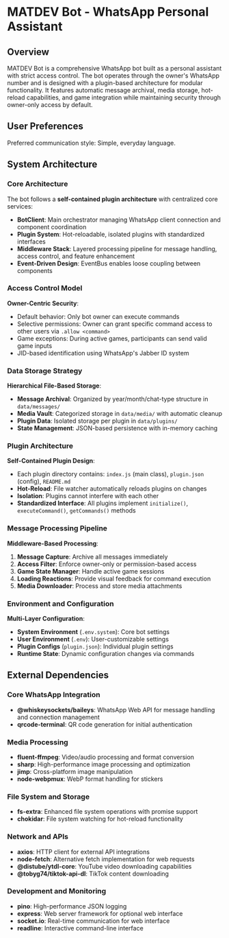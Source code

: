 # MATDEV Bot - WhatsApp Personal Assistant

## Overview

MATDEV Bot is a comprehensive WhatsApp bot built as a personal assistant with strict access control. The bot operates through the owner's WhatsApp number and is designed with a plugin-based architecture for modular functionality. It features automatic message archival, media storage, hot-reload capabilities, and game integration while maintaining security through owner-only access by default.

## User Preferences

Preferred communication style: Simple, everyday language.

## System Architecture

### Core Architecture
The bot follows a **self-contained plugin architecture** with centralized core services:

- **BotClient**: Main orchestrator managing WhatsApp client connection and component coordination
- **Plugin System**: Hot-reloadable, isolated plugins with standardized interfaces
- **Middleware Stack**: Layered processing pipeline for message handling, access control, and feature enhancement
- **Event-Driven Design**: EventBus enables loose coupling between components

### Access Control Model
**Owner-Centric Security**:
- Default behavior: Only bot owner can execute commands
- Selective permissions: Owner can grant specific command access to other users via `.allow <command>`
- Game exceptions: During active games, participants can send valid game inputs
- JID-based identification using WhatsApp's Jabber ID system

### Data Storage Strategy
**Hierarchical File-Based Storage**:
- **Message Archival**: Organized by year/month/chat-type structure in `data/messages/`
- **Media Vault**: Categorized storage in `data/media/` with automatic cleanup
- **Plugin Data**: Isolated storage per plugin in `data/plugins/`
- **State Management**: JSON-based persistence with in-memory caching

### Plugin Architecture
**Self-Contained Plugin Design**:
- Each plugin directory contains: `index.js` (main class), `plugin.json` (config), `README.md`
- **Hot-Reload**: File watcher automatically reloads plugins on changes
- **Isolation**: Plugins cannot interfere with each other
- **Standardized Interface**: All plugins implement `initialize()`, `executeCommand()`, `getCommands()` methods

### Message Processing Pipeline
**Middleware-Based Processing**:
1. **Message Capture**: Archive all messages immediately
2. **Access Filter**: Enforce owner-only or permission-based access
3. **Game State Manager**: Handle active game sessions
4. **Loading Reactions**: Provide visual feedback for command execution
5. **Media Downloader**: Process and store media attachments

### Environment and Configuration
**Multi-Layer Configuration**:
- **System Environment** (`.env.system`): Core bot settings
- **User Environment** (`.env`): User-customizable settings  
- **Plugin Configs** (`plugin.json`): Individual plugin settings
- **Runtime State**: Dynamic configuration changes via commands

## External Dependencies

### Core WhatsApp Integration
- **@whiskeysockets/baileys**: WhatsApp Web API for message handling and connection management
- **qrcode-terminal**: QR code generation for initial authentication

### Media Processing
- **fluent-ffmpeg**: Video/audio processing and format conversion
- **sharp**: High-performance image processing and optimization
- **jimp**: Cross-platform image manipulation
- **node-webpmux**: WebP format handling for stickers

### File System and Storage
- **fs-extra**: Enhanced file system operations with promise support
- **chokidar**: File system watching for hot-reload functionality

### Network and APIs
- **axios**: HTTP client for external API integrations
- **node-fetch**: Alternative fetch implementation for web requests
- **@distube/ytdl-core**: YouTube video downloading capabilities
- **@tobyg74/tiktok-api-dl**: TikTok content downloading

### Development and Monitoring
- **pino**: High-performance JSON logging
- **express**: Web server framework for optional web interface
- **socket.io**: Real-time communication for web interface
- **readline**: Interactive command-line interface